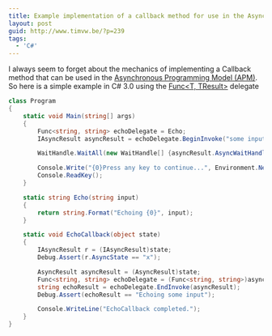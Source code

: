 ```yaml
---
title: Example implementation of a callback method for use in the Asynchronous Programming Model
layout: post
guid: http://www.timvw.be/?p=239
tags:
  - 'C#'
---
```

I always seem to forget about the mechanics of implementing a Callback method that can be used in the [Asynchronous Programming Model (APM)](http://msdn.microsoft.com/en-us/library/ms228963(VS.80).aspx). So here is a simple example in C# 3.0 using the [Func<T, TResult>](http://msdn.microsoft.com/en-us/library/bb549151.aspx) delegate

```csharp
class Program
{
	static void Main(string[] args)
	{
		Func<string, string> echoDelegate = Echo;
		IAsyncResult asyncResult = echoDelegate.BeginInvoke("some input", EchoCallback, "x");

		WaitHandle.WaitAll(new WaitHandle[] {asyncResult.AsyncWaitHandle});

		Console.Write("{0}Press any key to continue...", Environment.NewLine);
		Console.ReadKey();
	}

	static string Echo(string input)
	{
		return string.Format("Echoing {0}", input);
	}

	static void EchoCallback(object state)
	{
		IAsyncResult r = (IAsyncResult)state;
		Debug.Assert(r.AsyncState == "x");

		AsyncResult asyncResult = (AsyncResult)state;
		Func<string, string> echoDelegate = (Func<string, string>)asyncResult.AsyncDelegate;
		string echoResult = echoDelegate.EndInvoke(asyncResult);
		Debug.Assert(echoResult == "Echoing some input");

		Console.WriteLine("EchoCallback completed.");
	}
}
```
